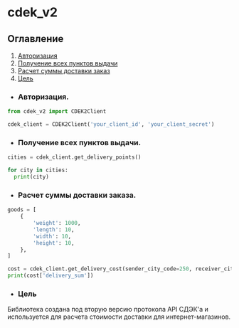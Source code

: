 # cdek_v2

## Оглавление
1. [Авторизация](#Авторизация)
2. [Получение всех пунктов выдачи](#Получение_всех_пунктов_выдачи)
3. [Расчет суммы доставки заказ](#Расчет_суммы_доставки_заказ)
4. [Цель](#Цель)

<a name="Авторизация"></a> 
- ### Авторизация.

```python
from cdek_v2 import CDEK2Client

cdek_client = CDEK2Client('your_client_id', 'your_client_secret')
```

<a name="Получение_всех_пунктов_выдачи"></a> 
- ### Получение всех пунктов выдачи.

```python
cities = cdek_client.get_delivery_points()

for city in cities:
  print(city)
```

<a name="Расчет_суммы_доставки_заказ"></a>
- ### Расчет суммы доставки заказа.

```python
goods = [
    {
        'weight': 1000,
        'length': 10,
        'width': 10,
        'height': 10,
    },
]

cost = cdek_client.get_delivery_cost(sender_city_code=250, receiver_city_code=7, goods=goods)
print(cost['delivery_sum'])
```

<a name="Цель"></a>
- ### Цель

Библиотека создана под вторую версию протокола API СДЭК'а и используется для расчета стоимости доставки для интернет-магазинов. 
